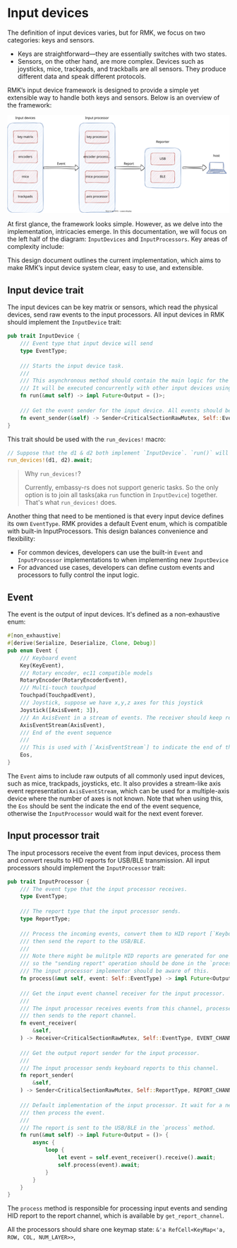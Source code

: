 # Input devices

The definition of input devices varies, but for RMK, we focus on two categories: keys and sensors.

-	Keys are straightforward—they are essentially switches with two states.
-	Sensors, on the other hand, are more complex. Devices such as joysticks, mice, trackpads, and trackballs are all sensors. They produce different data and speak different protocols.

RMK’s input device framework is designed to provide a simple yet extensible way to handle both keys and sensors. Below is an overview of the framework:

![input_device_framework](../images/input_device_framework.svg)

At first glance, the framework looks simple. However, as we delve into the implementation, intricacies emerge. In this documentation, we will focus on the left half of the diagram: `InputDevices` and `InputProcessors`. Key areas of complexity include:

This design document outlines the current implementation, which aims to make RMK’s input device system clear, easy to use, and extensible.

## Input device trait

The input devices can be key matrix or sensors, which read the physical devices, send raw events to the input processors. All input devices in RMK should implement the `InputDevice` trait:

```rust
pub trait InputDevice {
    /// Event type that input device will send
    type EventType;

    /// Starts the input device task.
    ///
    /// This asynchronous method should contain the main logic for the input device.
    /// It will be executed concurrently with other input devices using the `run_devices` macro.
    fn run(&mut self) -> impl Future<Output = ()>;

    /// Get the event sender for the input device. All events should be send by this channel.
    fn event_sender(&self) -> Sender<CriticalSectionRawMutex, Self::EventType, EVENT_CHANNEL_SIZE>;
}
```

This trait should be used with the `run_devices!` macro:

```rust
// Suppose that the d1 & d2 both implement `InputDevice`. `run()` will be called in `run_devices!`
run_devices!(d1, d2).await;
```

> Why `run_devices!`?
>
> Currently, embassy-rs does not support generic tasks. So the only option is to join all tasks(aka `run` function in `InputDevice`) together. That's what `run_devices!` does.


Another thing that need to be mentioned is that every input device defines its own `EventType`. RMK provides a default Event enum, which is compatible with built-in InputProcessors. This design balances convenience and flexibility:

- For common devices, developers can use the built-in `Event` and `InputProcessor` implementations to when implementing new `InputDevice`
- For advanced use cases, developers can define custom events and processors to fully control the input logic.

## Event

The event is the output of input devices. It's defined as a non-exhaustive enum:

```rust
#[non_exhaustive]
#[derive(Serialize, Deserialize, Clone, Debug)]
pub enum Event {
    /// Keyboard event
    Key(KeyEvent),
    /// Rotary encoder, ec11 compatible models
    RotaryEncoder(RotaryEncoderEvent),
    /// Multi-touch touchpad
    Touchpad(TouchpadEvent),
    /// Joystick, suppose we have x,y,z axes for this joystick
    Joystick([AxisEvent; 3]),
    /// An AxisEvent in a stream of events. The receiver should keep receiving events until it receives [`Eos`] event.
    AxisEventStream(AxisEvent),
    /// End of the event sequence
    ///
    /// This is used with [`AxisEventStream`] to indicate the end of the event sequence.
    Eos,
}
```

The `Event` aims to include raw outputs of all commonly used input devices, such as mice, trackpads, joysticks, etc. It also provides a stream-like axis event representation `AxisEventStream`, which can be used for a multiple-axis device where the number of axes is not known. Note that when using this, the `Eos` should be sent the indicate the end of the event sequence, otherwise the `InputProcessor` would wait for the next event forever.

## Input processor trait

The input processors receive the event from input devices, process them and convert results to HID reports for USB/BLE transmission. All input processors should implement the `InputProcessor` trait:

```rust
pub trait InputProcessor {
    /// The event type that the input processor receives.
    type EventType;

    /// The report type that the input processor sends.
    type ReportType;

    /// Process the incoming events, convert them to HID report [`KeyboardReportMessage`],
    /// then send the report to the USB/BLE.
    ///
    /// Note there might be mulitple HID reports are generated for one event,
    /// so the "sending report" operation should be done in the `process` method.
    /// The input processor implementor should be aware of this.  
    fn process(&mut self, event: Self::EventType) -> impl Future<Output = ()>;

    /// Get the input event channel receiver for the input processor.
    ///
    /// The input processor receives events from this channel, processes the event,
    /// then sends to the report channel.
    fn event_receiver(
        &self,
    ) -> Receiver<CriticalSectionRawMutex, Self::EventType, EVENT_CHANNEL_SIZE>;

    /// Get the output report sender for the input processor.
    ///
    /// The input processor sends keyboard reports to this channel.
    fn report_sender(
        &self,
    ) -> Sender<CriticalSectionRawMutex, Self::ReportType, REPORT_CHANNEL_SIZE>;

    /// Default implementation of the input processor. It wait for a new event from the event channel,
    /// then process the event.
    ///
    /// The report is sent to the USB/BLE in the `process` method.
    fn run(&mut self) -> impl Future<Output = ()> {
        async {
            loop {
                let event = self.event_receiver().receive().await;
                self.process(event).await;
            }
        }
    }
}
```

The `process` method is responsible for processing input events and sending HID report to the report channel, which is available by `get_report_channel`.

All the processors should share one keymap state: `&'a RefCell<KeyMap<'a, ROW, COL, NUM_LAYER>>`,
